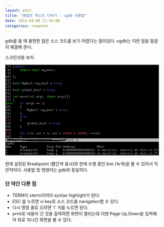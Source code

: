 ```yaml
---
layout: post
title: "괜찮은 텍스트 디버거 - cgdb 사용법"
date: 2014-04-08 21:34:00
categories: computer
---
```


gdb를 쓸 때 불편한 점은 소스 코드를 보기 어렵다는 점이었다. cgdb는 이런 점을 말끔히 해결해 준다.

스크린샷을 보자.

![cgdb](/images/posts/programming/cgdb.PNG)

현재 설정된 Breakpoint (빨간색 표시)와 현재 수행 중인 line (녹색)을 볼 수 있어서 직관적이다. 사용법 및 명령어는 gdb와 동일하다. 

### 단 약간 다른 점

- TERM이 xterm이어야 syntax highlight가 된다.
- ESC 를 누르면 vi key로 소스 코드를 navigation할 수 있다.
- 다시 명령 줄로 오려면 'i' 키를 누르면 된다.
- print로 내용이 긴 것을 출력하면 화면이 짤리는데 이땐 Page Up,Down을 입력해야 위로 지나간 화면을 볼 수 있다.
